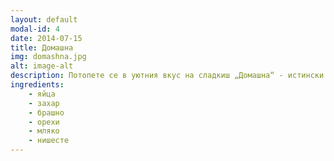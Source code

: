 ```yaml
---
layout: default
modal-id: 4
date: 2014-07-15
title: Домашна
img: domashna.jpg
alt: image-alt
description: Потопете се в уютния вкус на сладкиш „Домашна“ - истински български класик! Всяка хапка носи топлия аромат на печени орехи, които се сливат с нежното кремче от яйца и мляко. Фините слоеве от пухкаво тесто са изкусно съчетани и обвити в лек мус с нишесте, създавайки идеален баланс между вкусовете. Това е удоволствие, което напомня за домашния уют и вкусните традиции. Отдайте се на „Домашна“ и си подарете миг на сладка наслада!
ingredients:
    - яйца
    - захар
    - брашно
    - орехи
    - мляко
    - нишесте
---
```

